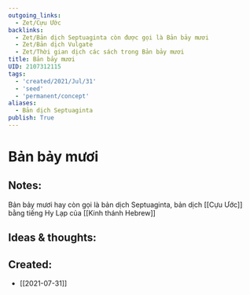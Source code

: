 ```yaml
---
outgoing_links:
  - Zet/Cựu Ước
backlinks:
  - Zet/Bản dịch Septuaginta còn được gọi là Bản bảy mươi
  - Zet/Bản dịch Vulgate
  - Zet/Thời gian dịch các sách trong Bản bảy mươi
title: Bản bảy mươi
UID: 2107312115
tags:
  - 'created/2021/Jul/31'
  - 'seed'
  - 'permanent/concept'
aliases:
  - Bản dịch Septuaginta
publish: True
---
```

# Bản bảy mươi

## Notes:
Bản bảy mươi hay còn gọi là bản dịch Septuaginta, bản dịch [[Cựu Ước]] bằng tiếng Hy Lạp của [[Kinh thánh Hebrew]]

## Ideas & thoughts:

## Created:
- [[2021-07-31]]
